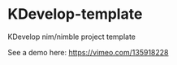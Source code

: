 # KDevelop-template
KDevelop nim/nimble project template

See a demo here: https://vimeo.com/135918228
